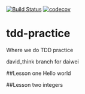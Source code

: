 [![Build Status](https://travis-ci.org/enmotech-go/tdd-practice.svg?branch=david_think)](https://travis-ci.org/enmotech-go/tdd-practice)
[![codecov](https://codecov.io/gh/enmotech-go/tdd-practice/branch/david_think/graph/badge.svg)](https://codecov.io/gh/enmotech-go/tdd-practice)
# tdd-practice
Where we do TDD practice

david_think branch for daiwei

##Lesson one
  Hello world
  
##Lesson two
  integers

